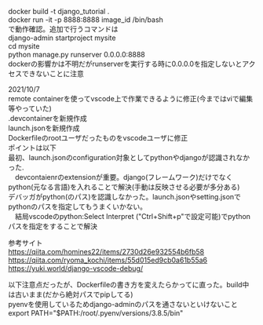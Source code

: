docker build -t django_tutorial .  
docker run -it -p 8888:8888 image_id /bin/bash  
で動作確認。追加で行うコマンドは  
django-admin startproject mysite  
cd mysite  
python manage.py runserver 0.0.0.0:8888  
dockerの影響かは不明だがrunserverを実行する時に0.0.0.0を指定しないとアクセスできないことに注意  
  
2021/10/7  
remote containerを使ってvscode上で作業できるように修正(今まではviで編集等やっていた)  
.devcontainerを新規作成  
launch.jsonを新規作成  
Dockerfileのrootユーザだったものをvscodeユーザに修正  
ポイントは以下  
最初、launch.jsonのconfiguration対象としてpythonやdjangoが認識されなかった.  
　devcontaienrのextensionが重要。django(フレームワーク)だけでなくpython(元なる言語)を入れることで解決(手動は反映させる必要が多分ある)  
デバッガがpython(のパス)を認識しなかった。launch.jsonやsetting.jsonでpythonのパスを指定してもうまくいかない。  
　結局vscodeのpython:Select Interpret ("Ctrl+Shift+p"で設定可能)でpythonパスを指定をすることで解決  
  
参考サイト  
https://qiita.com/homines22/items/2730d26e932554b6fb58  
https://qiita.com/ryoma_kochi/items/55d015ed9cb0a61b55a6  
https://yuki.world/django-vscode-debug/  

以下注意点だったが、Dockerfileの書き方を変えたらかってに直った。build中は古いまま(だから絶対パスでpipしてる)  
pyenvを使用しているためdjango-adminのパスを通さないといけないこと  
export PATH="$PATH:/root/.pyenv/versions/3.8.5/bin"  
